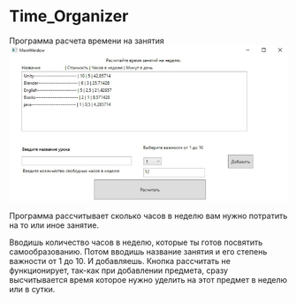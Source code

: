 # Time_Organizer
Программа расчета времени на занятия
![Tome-Organizer-image](https://github.com/wingofnight/Time_Organizer/blob/main/vd6mJ6fXKlE.jpg)

Программа рассчитывает сколько часов в неделю вам нужно потратить на то или иное занятие.

Вводишь количество часов в неделю, которые ты готов посвятить самообразованию. 
Потом вводишь название занятия и его степень важности от 1 до 10. И добавляешь. 
Кнопка рассчитать не функционирует, так-как при добавлении предмета, 
сразу высчитывается время которое нужно уделить на этот предмет в неделю или в сутки.
